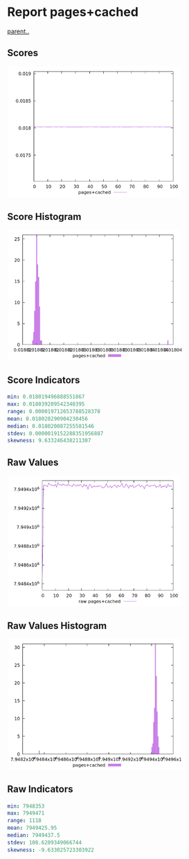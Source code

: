 # Report pages+cached

[parent..](./..)  


## Scores

![score](./score.png)  

## Score Histogram

![hist](./hist.png)  

## Score Indicators

```yaml
min: 0.018019496888551867
max: 0.018039209542340395
range: 0.000019712653788528378
mean: 0.018020290904230456
median: 0.018020087255581546
stdev: 0.0000019152288351956887
skewness: 9.633246438211307

```

## Raw Values

![raw](./raw.png)  

## Raw Values Histogram

![raw hist](./raw_hist.png)  

## Raw Indicators

```yaml
min: 7948353
max: 7949471
range: 1118
mean: 7949425.95
median: 7949437.5
stdev: 108.6209349066744
skewness: -9.633025723303922

```

<style>
  img {
    max-width: 80%;
  }
</style>
      
